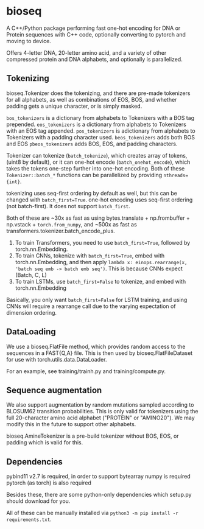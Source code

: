 # bioseq

A C++/Python package performing fast one-hot encoding for DNA or Protein sequences with C++ code, optionally converting to pytorch and moving to device.

Offers 4-letter DNA, 20-letter amino acid, and a variety of other compressed protein and DNA alphabets, and optionally is parallelized.

## Tokenizing

bioseq.Tokenizer does the tokenizing, and there are pre-made tokenizers for all alphabets, as well as combinations of EOS, BOS, and whether padding gets a unique character, or is simply masked.

`bos_tokenizers` is a dictionary from alphabets to Tokenizers with a BOS tag prepended.
`eos_tokenizers` is a dictionary from alphabets to Tokenizers with an EOS tag appended.
`pos_tokenizers` is adictionary from alphabets to Tokenizers with a padding character used.
`beos_tokenizers` adds both BOS and EOS
`pbeos_tokenizers` adds BOS, EOS, and padding characters.

Tokenizer can tokenize (`batch_tokenize`), which creates array of tokens, (uint8 by default),
or it can one-hot encode (`batch_onehot_encode`), which takes the tokens one-step further into one-hot encoding.
Both of these `Tokenizer::batch_*` functions can be parallelized by providing `nthreads={int}`.

tokenizing uses seq-first ordering by default as well, but this can be changed with `batch_first=True`.
one-hot encoding uses seq-first ordering (not batch-first). It does not support `batch_first`.

Both of these are ~30x as fast as using bytes.translate + np.frombuffer + np.vstack + `torch.from_numpy`,
and ~500x as fast as transformers.tokenizer.batch\_encode\_plus.

1. To train Transformers, you need to use `batch_first=True`, followed by torch.nn.Embedding.
2. To train CNNs, tokenize with `batch_first=True`, embed with torch.nn.Embedding, and then apply `lambda x: einops.rearrange(x, 'batch seq emb -> batch emb seq')`.
   This is because CNNs expect (Batch, C, L)
3. To train LSTMs, use `batch_first=False` to tokenize, and embed with torch.nn.Embedding

Basically, you only want `batch_first=False` for LSTM training, and using CNNs will require a rearrange call due to the varying expectation of dimension ordering.

## DataLoading
We use a bioseq.FlatFile method, which provides random access to the sequences in a FAST{Q,A} file.
This is then used by bioseq.FlatFileDataset for use with torch.utils.data.DataLoader.

For an example, see training/trainh.py and training/compute.py.

## Sequence augmentation

We also support augmentation by random mutations sampled according to BLOSUM62 transition probabilities.
This is only valid for tokenizers using the full 20-character amino acid alphabet ("PROTEIN" or "AMINO20"). We may modify this in the future to support other alphabets.

bioseq.AmineTokenizer is a pre-build tokenizer without BOS, EOS, or padding which is valid for this.


## Dependencies

pybind11 v2.7 is required, in order to support bytearray
numpy is required
pytorch (as torch) is also required

Besides these, there are some python-only dependencies which setup.py should download for you.

All of these can be manually installed via `python3 -m pip install -r requirements.txt`.
